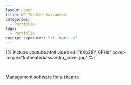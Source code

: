 ```yaml
---
layout: post
title: KP Theater Kassandra
categories:
  - Portfolio
tags:
  - Portfolio
excerpt_separator: "<!--more-->"
---
```


{% include youtube.html video-id="kXb28Y_6PHs" cover-image="kptheaterkassandra_cover.jpg" %}

 ឵឵
<!--more-->

Management software for a theatre
